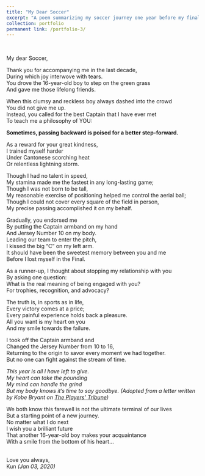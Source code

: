 ```yaml
---
title: "My Dear Soccer"
excerpt: "A poem summarizing my soccer journey one year before my final retirement"
collection: portfolio
permanent link: /portfolio-3/
---
```

<br/>

My dear Soccer, <br/>

Thank you for accompanying me in the last decade, <br/>
During which joy interwove with tears. <br/>
You drove the 16-year-old boy to step on the green grass <br/>
And gave me those lifelong friends. <br/>

When this clumsy and reckless boy always dashed into the crowd <br/>
You did not give me up. <br/>
Instead, you called for the best Captain that I have ever met <br/>
To teach me a philosophy of YOU: <br/>

**Sometimes, passing backward is poised for a better step-forward.** <br/>

As a reward for your great kindness, <br/>
I trained myself harder <br/>
Under Cantonese scorching heat <br/>
Or relentless lightning storm. <br/>

Though I had no talent in speed, <br/>
My stamina made me the fastest in any long-lasting game; <br/>
Though I was not born to be tall, <br/>
My reasonable exercise of positioning helped me control the aerial ball; <br/>
Though I could not cover every square of the field in person, <br/>
My precise passing accomplished it on my behalf. <br/>

Gradually, you endorsed me <br/>
By putting the Captain armband on my hand <br/>
And Jersey Number 10 on my body. <br/>
Leading our team to enter the pitch, <br/>
I kissed the big “C” on my left arm. <br/>
It should have been the sweetest memory between you and me <br/>
Before I lost myself in the Final. <br/>

As a runner-up, I thought about stopping my relationship with you <br/>
By asking one question: <br/>
What is the real meaning of being engaged with you? <br/>
For trophies, recognition, and advocacy? <br/>

The truth is, in sports as in life, <br/>
Every victory comes at a price; <br/>
Every painful experience holds back a pleasure. <br/>
All you want is my heart on you <br/>
And my smile towards the failure. <br/>

I took off the Captain armband and <br/>
Changed the Jersey Number from 10 to 16, <br/>
Returning to the origin to savor every moment we had together. <br/>
But no one can fight against the stream of time. <br/>

_This year is all I have left to give. <br/>
My heart can take the pounding <br/>
My mind can handle the grind <br/>
But my body knows it’s time to say goodbye. (Adopted from a letter written by Kobe Bryant on [The Players' Tribune](https://www.theplayerstribune.com/en-us/articles/dear-basketball))_ <br/>

We both know this farewell is not the ultimate terminal of our lives <br/>
But a starting point of a new journey. <br/>
No matter what I do next <br/>
I wish you a brilliant future <br/>
That another 16-year-old boy makes your acquaintance <br/>
With a smile from the bottom of his heart… <br/>
<br/>

Love you always, <br/>
Kun _(Jan 03, 2020)_
